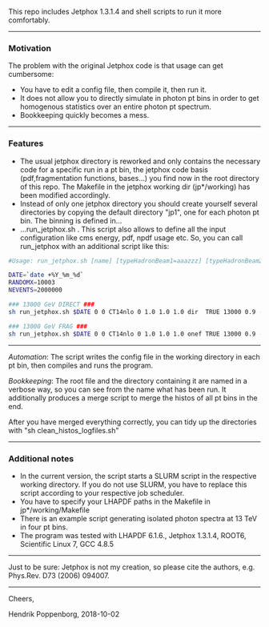 This repo includes Jetphox 1.3.1.4 and shell scripts to run it more comfortably.

--------------------------------------------------
### Motivation
The problem with the original Jetphox code is that usage can get cumbersome:
 - You have to edit a config file, then compile it, then run it.
 - It does not allow you to directly simulate in photon pt bins in order to get homogenous statistics over an entire photon pt spectrum.
 - Bookkeeping quickly becomes a mess.
 
--------------------------------------------------
### Features
 - The usual jetphox directory is reworked and only contains the necessary code for a specific run in a pt bin, the jetphox code basis (pdf,fragmentation functions, bases...) you find now in the root directory of this repo. The Makefile in the jetphox working dir (jp*/working) has been modified accordingly.
 - Instead of only one jetphox directory you should create yourself several directories by copying the default directory "jp1", one for each photon pt bin. The binning is defined in...
 - ...run_jetphox.sh . This script also allows to define all the input configuration like cms energy, pdf, npdf usage etc. So, you can call run_jetphox with an additional script like this:
```sh
#Usage: run_jetphox.sh [name] [typeHadronBeam1=aaazzz] [typeHadronBeam2=aaazzz] [lhapdfname] [jetphoxNPDFset] [IS scale] [renorm. scale] [FS scale] [process] [HigherOrderTRUEorFALSE] [cmsenergy in gev] [maxrap] [minrap] [Inclusive=0 or withJets=1] [iso cone radius] [iso energy] [number of events] [randomseed]

DATE=`date +%Y_%m_%d`
RANDOMX=10003
NEVENTS=2000000

### 13000 GeV DIRECT ###
sh run_jetphox.sh $DATE 0 0 CT14nlo 0 1.0 1.0 1.0 dir  TRUE 13000 0.9 -0.9 0 0.4 2.0 $NEVENTS $RANDOMX

### 13000 GeV FRAG ###
sh run_jetphox.sh $DATE 0 0 CT14nlo 0 1.0 1.0 1.0 onef TRUE 13000 0.9 -0.9 0 0.4 2.0 $NEVENTS $RANDOMX
```

--------------------------------------------------
*Automation*: The script writes the config file in the working directory in each pt bin, then compiles and runs the program.

*Bookkeeping*: The root file and the directory containing it are named in a verbose way, so you can see from the name what has been run. It additionally produces a merge script to merge the histos of all pt bins in the end.

After you have merged everything correctly, you can tidy up the directories with "sh clean_histos_logfiles.sh"


--------------------------------------------------
### Additional notes
 - In the current version, the script starts a SLURM script in the respective working directory. If you do not use SLURM, you have to replace this script according to your respective job scheduler.
 - You have to specify your LHAPDF paths in the Makefile in jp*/working/Makefile
 - There is an example script generating isolated photon spectra at 13 TeV in four pt bins.
 - The program was tested with LHAPDF 6.1.6., Jetphox 1.3.1.4, ROOT6, Scientific Linux 7, GCC 4.8.5

--------------------------------------------------


Just to be sure: Jetphox is not my creation, so please cite the authors, e.g. Phys.Rev. D73 (2006) 094007.

--------------------------------------------------


Cheers,

Hendrik Poppenborg, 2018-10-02
